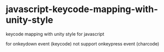 # javascript-keycode-mapping-with-unity-style

 keycode mapping with unity style for javascript

 for onkeydown event (keycode)
 not support onkeypress event (charcode)
